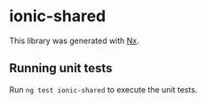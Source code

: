 # ionic-shared

This library was generated with [Nx](https://nx.dev).

## Running unit tests

Run `ng test ionic-shared` to execute the unit tests.
